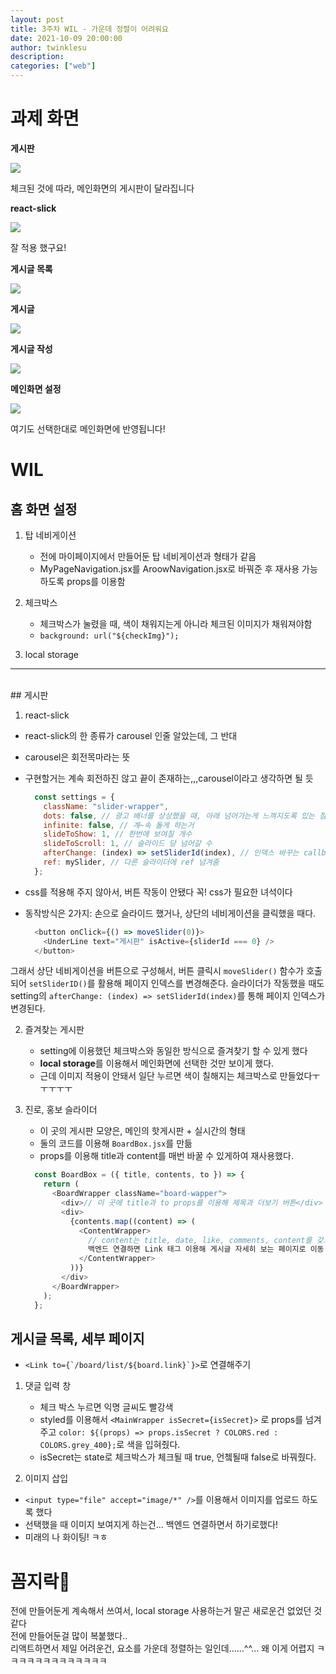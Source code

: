```yaml
---
layout: post
title: 3주차 WIL - 가운데 정렬이 어려워요
date: 2021-10-09 20:00:00
author: twinklesu
description:
categories: ["web"]
---
```


# 과제 화면
**게시판**

![](https://images.velog.io/images/twinklesu914/post/e8afdd70-c924-45e0-936f-f462892f25a4/image.png)

체크된 것에 따라, 메인화면의 게시판이 달라집니다

**react-slick**

![](https://images.velog.io/images/twinklesu914/post/5b34706a-55ed-4773-9ab7-79ee3fb7a12d/image.png)

잘 적용 했구요!

**게시글 목록**

![](https://images.velog.io/images/twinklesu914/post/ff17dfd9-71f3-4ca1-b030-3fac840bee2c/image.png)

**게시글**

![](https://images.velog.io/images/twinklesu914/post/a02cc8d6-ab05-4310-a42f-5240846c9ec0/image.png)

**게시글 작성**

![](https://images.velog.io/images/twinklesu914/post/24afc222-d1c0-4b93-a855-6e66de5b2c70/image.png)

**메인화면 설정**

![](https://images.velog.io/images/twinklesu914/post/6b323022-1a1a-4a92-abb8-b66cd47b6293/image.png)

여기도 선택한대로 메인화면에 반영됩니다!

# WIL

## 홈 화면 설정

1. 탑 네비게이션

	- 전에 마이페이지에서 만들어둔 탑 네비게이션과 형태가 같음  
	- MyPageNavigation.jsx를 AroowNavigation.jsx로 바꿔준 후 재사용 가능하도록 props를 이용함

2. 체크박스

	- 체크박스가 눌렸을 때, 색이 채워지는게 아니라 체크된 이미지가 채워져야함
	- `background: url("${checkImg}");`

3. local storage

---
<br>
## 게시판

1. react-slick
 - react-slick의 한 종류가 carousel 인줄 알았는데, 그 반대
 - carousel은 회전목마라는 뜻
 - 구현할거는 계속 회전하진 않고 끝이 존재하는,,,carousel이라고 생각하면 될 듯
	
	```javascript
	  const settings = {
		className: "slider-wrapper",
		dots: false, // 광고 배너를 상상했을 때, 아래 넘어가는게 느껴지도록 있는 점들
		infinite: false, // 계~속 돌게 하는거
		slideToShow: 1, // 한번에 보여질 개수
		slideToScroll: 1, // 슬라이드 당 넘어갈 수
		afterChange: (index) => setSliderId(index), // 인덱스 바꾸는 callback
		ref: mySlider, // 다른 슬라이더에 ref 넘겨줌
	  };
	```
 
 - css를 적용해 주지 않아서, 버튼 작동이 안됐다 꼭! css가 필요한 녀석이다
 -  동작방식은 2가지: 손으로 슬라이드 했거나, 상단의 네비게이션을 클릭했을 때다.


	```javascript
	  <button onClick={() => moveSlider(0)}>
		<UnderLine text="게시판" isActive={sliderId === 0} />
	  </button>
	  ```
  
그래서 상단 네비게이션을 버튼으로 구성해서, 버튼 클릭시 `moveSlider()` 함수가 호출되어 `setSliderID()`를 활용해 페이지 인덱스를 변경해준다.
  슬라이더가 작동했을 때도 setting의 `afterChange: (index) => setSliderId(index)`를 통해 페이지 인덱스가 변경된다.

2. 즐겨찾는 게시판

	- setting에 이용했던 체크박스와 동일한 방식으로 즐겨찾기 할 수 있게 했다
	- **local storage**를 이용해서 메인화면에 선택한 것만 보이게 했다.
	- 근데 이미지 적용이 안돼서 일단 누르면 색이 칠해지는 체크박스로 만들었다ㅜㅜㅜㅜㅜ

3. 진로, 홍보 슬라이더

	- 이 곳의 게시판 모양은, 메인의 핫게시판 + 실시간의 형태
	- 둘의 코드를 이용해 `BoardBox.jsx`를 만듦
	- props를 이용해 title과 content를 매번 바꿀 수 있게하여 재사용했다.
  
	```javascript
	  const BoardBox = ({ title, contents, to }) => {
		return (
		  <BoardWrapper className="board-wapper">
			<div>// 이 곳에 title과 to props를 이용해 제목과 더보기 버튼</div>
			<div>
			  {contents.map((content) => (
				<ContentWrapper>
				  // content는 title, date, like, comments, content를 갖고있음 //
				  백엔드 연결하면 Link 태그 이용해 게시글 자세히 보는 페이지로 이동
				</ContentWrapper>
			  ))}
			</div>
		  </BoardWrapper>
		);
	  };
	```

## 게시글 목록, 세부 페이지

- ``<Link to={`/board/list/${board.link}`}>``로 연결해주기

1. 댓글 입력 창

	- 체크 박스 누르면 익명 글씨도 빨강색
	- styled를 이용해서 `<MainWrapper isSecret={isSecret}>` 로 props를 넘겨주고 `color: ${(props) => props.isSecret ? COLORS.red : COLORS.grey_400};`로 색을 입혀줬다.
	- isSecret는 state로 체크박스가 체크될 때 true, 언쳌될때 false로 바꿔줬다.

2. 이미지 삽입
- `<input type="file" accept="image/*" />`를 이용해서 이미지를 업로드 하도록 했다
- 선택했을 때 이미지 보여지게 하는건... 백엔드 연결하면서 하기로했다!
- 미래의 나 화이팅! ㅋㅎ

# 꼼지락🐥
전에 만들어둔게 계속해서 쓰여서, local storage 사용하는거 말곤 새로운건 없었던 것 같다  
전에 만들어둔걸 많이 복붙했다..  
리액트하면서 제일 어려운건, 요소를 가운데 정렬하는 일인데......^^... 왜 이게 어렵지 ㅋㅋㅋㅋㅋㅋㅋㅋㅋㅋㅋㅋㅋ